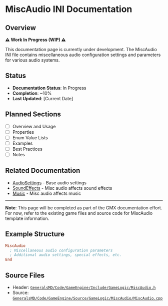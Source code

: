 # MiscAudio INI Documentation

## Overview

**⚠️ Work In Progress (WIP) ⚠️**

This documentation page is currently under development. The MiscAudio INI file contains miscellaneous audio configuration settings and parameters for various audio systems.

## Status

- **Documentation Status**: In Progress
- **Completion**: ~10%
- **Last Updated**: [Current Date]

## Planned Sections

- [ ] Overview and Usage
- [ ] Properties
- [ ] Enum Value Lists
- [ ] Examples
- [ ] Best Practices
- [ ] Notes

## Related Documentation

- [AudioSettings](AudioSettings.md) - Base audio settings
- [SoundEffects](SoundEffects.md) - Misc audio affects sound effects
- [Music](Music.md) - Misc audio affects music

---

**Note**: This page will be completed as part of the GMX documentation effort. For now, refer to the existing game files and source code for MiscAudio template information.

## Example Structure

```ini
MiscAudio
  ; Miscellaneous audio configuration parameters
  ; Additional audio settings, special effects, etc.
End
```

## Source Files

- Header: [`GeneralsMD/Code/GameEngine/Include/GameLogic/MiscAudio.h`](../GeneralsMD/Code/GameEngine/Include/GameLogic/MiscAudio.h)
- Source: [`GeneralsMD/Code/GameEngine/Source/GameLogic/MiscAudio/MiscAudio.cpp`](../GeneralsMD/Code/GameEngine/Source/GameLogic/MiscAudio/MiscAudio.cpp)
